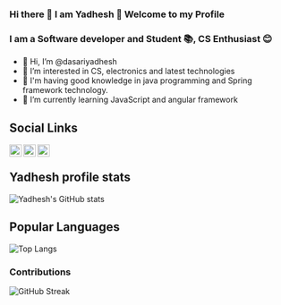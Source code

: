 ### Hi there 👋  I am Yadhesh 👦 Welcome to my Profile  
### I am a Software developer and Student 📚, CS Enthusiast 😊

- 👋 Hi, I’m @dasariyadhesh
- 👀 I’m interested in CS, electronics and latest technologies
- 👀 I'm having good knowledge in java programming and Spring framework technology. 
- 🌱 I’m currently learning JavaScript and angular framework

## Social Links
[<img align="left" target="_blank" alt="Linkedin" width="22px" src="https://media-exp1.licdn.com/dms/image/C4D0BAQGyOWvr4W0Pow/company-logo_200_200/0/1590003577120?e=2159024400&v=beta&t=CtsDFVp0TAdwyg73A8F82MohzKpAQy-pUGA13atPG6A">](https://www.linkedin.com/in/dasariyadhesh/)
[<img align="left" target="_blank" alt="Instagram" width="22px" src="https://upload.wikimedia.org/wikipedia/commons/thumb/e/e7/Instagram_logo_2016.svg/768px-Instagram_logo_2016.svg.png">](https://www.instagram.com/yadhesh_dasari/)
[<img align="left" target="_blank" alt="Instagram" width="22px" src="https://s3-symbol-logo.tradingview.com/facebook--600.png">](https://www.facebook.com/people/D-G-Yadhesh-Yadu/100007125555309/)
<br />

## Yadhesh profile stats
![Yadhesh's GitHub stats](https://github-readme-stats.vercel.app/api?username=dasariyadhesh&count_private=true&show_icons=true)

## Popular Languages
![Top Langs](https://github-readme-stats.vercel.app/api/top-langs/?username=dasariyadhesh&langs_count=10)

### Contributions
![GitHub Streak](https://github-readme-streak-stats.herokuapp.com/?user=dasariyadhesh)
